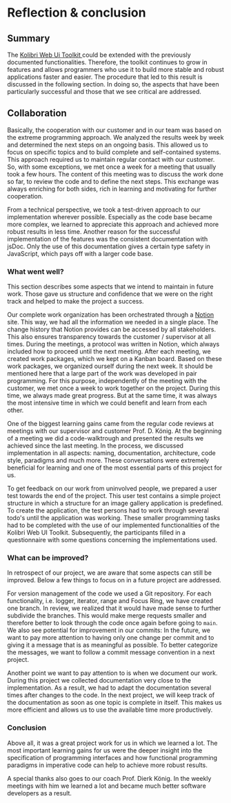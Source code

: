 # Reflection & conclusion

## Summary

The [Kolibri Web Ui Toolkit ](https://webengineering-fhnw.github.io/Kolibri/)could be extended with the previously documented functionalities. Therefore, the toolkit continues to grow in features and allows programmers who use it to build more stable and robust applications faster and easier. The procedure that led to this result is discussed in the following section. In doing so, the aspects that have been particularly successful and those that we see critical are addressed.

## Collaboration

Basically, the cooperation with our customer and in our team was based on the extreme programming approach. We analyzed the results week by week and determined the next steps on an ongoing basis. This allowed us to focus on specific topics and to build complete and self-contained systems. This approach required us to maintain regular contact with our customer. So, with some exceptions, we met once a week for a meeting that usually took a few hours. The content of this meeting was to discuss the work done so far, to review the code and to define the next steps. This exchange was always enriching for both sides, rich in learning and motivating for further cooperation.

From a technical perspective, we took a test-driven approach to our implementation wherever possible. Especially as the code base became more complex, we learned to appreciate this approach and achieved more robust results in less time. Another reason for the successful implementation of the features was the consistent documentation with jsDoc. Only the use of this documentation gives a certain type safety in JavaScript, which pays off with a larger code base.

### What went well?

This section describes some aspects that we intend to maintain in future work. Those gave us structure and confidence that we were on the right track and helped to make the project a success.

Our complete work organization has been orchestrated through a [Notion](https://www.notion.so/) site. This way, we had all the information we needed in a single place. The change history that Notion provides can be accessed by all stakeholders. This also ensures transparency towards the customer / supervisor at all times. During the meetings, a protocol was written in Notion, which always included how to proceed until the next meeting. After each meeting, we created work packages, which we kept on a Kanban board. Based on these work packages, we organized ourself during the next week. It should be mentioned here that a large part of the work was developed in pair programming. For this purpose, independently of the meeting with the customer, we met once a week to work together on the project. During this time, we always made great progress. But at the same time, it was always the most intensive time in which we could benefit and learn from each other.

One of the biggest learning gains came from the regular code reviews at meetings with our supervisor and customer Prof. D. König. At the beginning of a meeting we did a code-walktrough and presented the results we achieved since the last meeting. In the process, we discussed implementation in all aspects: naming, documentation, architecture, code style, paradigms and much more. These conversations were extremely beneficial for learning and one of the most essential parts of this project for us.

To get feedback on our work from uninvolved people, we prepared a user test towards the end of the project. This user test contains a simple project structure in which a structure for an image gallery application is predefined. To create the application, the test persons had to work through several todo's until the application was working. These smaller programming tasks had to be completed with the use of our implemented functionalities of the Kolibri Web UI Toolkit. Subsequently, the participants filled in a questionnaire with some questions concerning the implementations used.

### What can be improved?

In retrospect of our project, we are aware that some aspects can still be improved. Below a few things to focus on in a future project are addressed.

For version management of the code we used a Git repository. For each functionality, i.e. logger, iterator, range and Focus Ring, we have created one branch. In review, we realized that it would have made sense to further subdivide the branches. This would make merge requests smaller and therefore better to look through the code once again before going to `main`. We also see potential for improvement in our commits: In the future, we want to pay more attention to having only one change per commit and to giving it a message that is as meaningful as possible. To better categorize the messages, we want to follow a commit message convention in a next project.

Another point we want to pay attention to is when we document our work. During this project we collected documentation very close to the implementation. As a result, we had to adapt the documentation several times after changes to the code. In the next project, we will keep track of the documentation as soon as one topic is complete in itself. This makes us more efficient and allows us to use the available time more productively.

### Conclusion

Above all, it was a great project work for us in which we learned a lot. The most important learning gains for us were the deeper insight into the specification of programming interfaces and how functional programming paradigms in imperative code can help to achieve more robust results.

A special thanks also goes to our coach Prof. Dierk König. In the weekly meetings with him we learned a lot and became much better software developers as a result.
